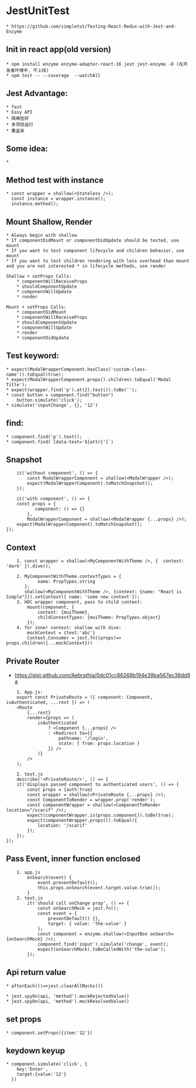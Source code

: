 # JestUnitTest
    * https://github.com/simpletut/Testing-React-Redux-with-Jest-and-Enzyme

## Init in react app(old version)
    * npm install enzyme enzyme-adapter-react-16 jest jest-enzyme -D (在开发者环境中, 不上线)
    * npm test -- --coverage  --watchAll

## Jest Advantage:  
    * fast
    * Easy API
    * 隔离性好
    * 多项目运行
    * 覆盖率

## Some idea:
    * 

## Method test with instance
    * const wrapper = shallow(<Stateless />);
      const instance = wrapper.instance();
      instance.method();

## Mount Shallow, Render
    * Always begin with shallow
    * If componentDidMount or componentDidUpdate should be tested, use mount
    * If you want to test component lifecycle and children behavior, use mount
    * If you want to test children rendering with less overhead than mount and you are not interested * in lifecycle methods, use render
    
    Shallow + setProps Calls:
        * componentWillReceiveProps
        * shouldComponentUpdate
        * componentWillUpdate
        * render

    Mount + setProps Calls:
        * componentDidMount
        * componentWillReceiveProps
        * shouldComponentUpdate
        * componentWillUpdate
        * render
        * componentDidUpdate

## Test keyword:
    * expect(ModalWrapperComponent.hasClass('custom-class-name')).toEqual(true); 
    * expect(ModalWrapperComponent.props().children).toEqual('Modal Title');
    * expect(wrapper.find('p').at(2).text()).toBe('');
    * const button = component.find("button")
        button.simulate('click');
    * simulate('inputChange', {}, '12')

## find:
    * component.find('p').text();
    * component.find(`[data-test='${attr}']`)

## Snapshot
```
    it('without component', () => {  
        const ModalWrapperComponent = shallow(<ModalWrapper />);
        expect(ModalWrapperComponent).toMatchSnapshot();
    });

    it('with component', () => {  
    const props = {
           component: () => {}
        },
        ModalWrapperComponent = shallow(<ModalWrapper {...props} />);
    expect(ModalWrapperComponent).toMatchSnapshot();
});
```
## Context
```
    1. const wrapper = shallow(<MyComponentWithTheme />, {  context: 'dark' }).dive(); 

    2. MyComponentWithTheme.contextTypes = {
            name: PropTypes.string
       };
       shallow(<MyComponentWithTheme />, {context: {name: "React is Simple"}}).setContext({ name: 'some new context'}); 
    3. HOC wrapper component, pass to child context:
        mount(component, {
            context: {muiTheme}, 
            childContextTypes: {muiTheme: PropTypes.object}
        });
    4. for inner context: shallow with dive:
        mockContext = {text:'abc'}
        Context.Consumer = jest.fn((props)=> props.children({...mockContext}))

```
## Private Router
 * https://gist.github.com/Aebrathia/0dc01cc86268b194e39ba567ec38dd9a
```
    1. App.js:
    export const PrivateRoute = ({ component: Component, isAuthenticated, ...rest }) => (
    <Route
        {...rest}
        render={props => (
            isAuthenticated
                ? <Component {...props} />
                : <Redirect to={{
                    pathname: '/login',
                    state: { from: props.location }
                }} />
            )}
        />
    );

    2. test.js
    describe('<PrivateRoute/>', () => {
    it('displays passed component to authenticated users', () => {
        const props = {auth:true}
        const wrapper = shallow(<PrivateRoute {...props} />);
        const ComponentToRender = wrapper.prop('render');
        const componentWrapper = shallow(<ComponentToRender location="/scarif" />);
        expect(componentWrapper.is(props.component)).toBe(true);
        expect(componentWrapper.props()).toEqual({
            location: '/scarif'
        });
    });
});

```

## Pass Event, inner function enclosed
```
    1. app.js
        onSearch(event) {
            event.preventDefault();
            this.props.onSearch(event.target.value.trim());
        }
    2. test.js
        it('should call onChange prop', () => {
            const onSearchMock = jest.fn();
            const event = {
                preventDefault() {},
                target: { value: 'the-value' }
            };
            const component = enzyme.shallow(<InputBox onSearch={onSearchMock} />);
            component.find('input').simulate('change', event);
            expect(onSearchMock).toBeCalledWith('the-value');
        });
```

## Api return  value
    * afterEach(()=>jest.clearAllMocks())

    * jest.spyOn(api, 'method').mockRejectedValue()
    * jest.spyOn(api, 'method').mockResolvedValue()

## set props
    * component.setProps({item:'12'})

## keydown keyup
    * component.simulate('click', {
        key:'Enter',
        target:{value:'12'}
      })